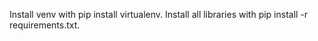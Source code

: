 Install venv with pip install virtualenv. Install all libraries with pip install -r requirements.txt.